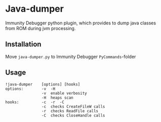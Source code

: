 # Java-dumper
Immunity Debugger python plugin, which provides to dump java classes from ROM during jvm processing.

## Installation
Move `java-dumper.py` to Immunity Debugger `PyCommands`-folder

## Usage

```
!java-dumper	[options] [hooks]						    
options:        -v  -H
                -v  enable verbosity
                -H  heaps scan
hooks:          -c  -r  -C
                -c  checks CreateFileW calls
                -r  checks ReadFile calls
                -C  checks CloseHandle calls
```
